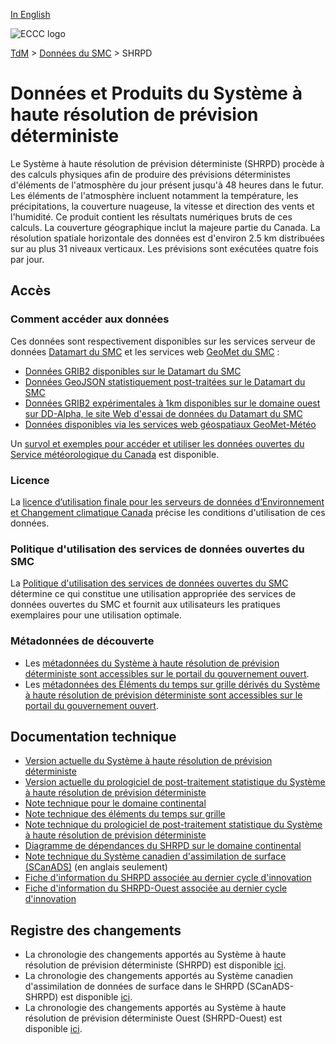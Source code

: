 [In English](readme_hrdps_en.md)

![ECCC logo](../../img_eccc-logo.png)

[TdM](../../readme_fr.md) > [Données du SMC](../readme_fr.md) > SHRPD

# Données et Produits du Système à haute résolution de prévision déterministe

Le Système à haute résolution de prévision déterministe (SHRPD) procède à des calculs physiques afin de produire des prévisions déterministes d'éléments de l'atmosphère du jour présent jusqu'à 48 heures dans le futur. Les éléments de l'atmosphère incluent notamment la température, les précipitations, la couverture nuageuse, la vitesse et direction des vents et l'humidité. Ce produit contient les résultats numériques bruts de ces calculs. La couverture géographique inclut la majeure partie du Canada. La résolution spatiale horizontale des données est d'environ 2.5 km distribuées sur au plus 31 niveaux verticaux. Les prévisions sont exécutées quatre fois par jour.

## Accès

### Comment accéder aux données

Ces données sont respectivement disponibles sur les services serveur de données [Datamart du SMC](../../msc-datamart/readme_fr.md) et les services web [GeoMet du SMC](../../msc-geomet/readme_fr.md) :

* [Données GRIB2 disponibles sur le Datamart du SMC](readme_hrdps-datamart_fr.md) 
* [Données GeoJSON statistiquement post-traitées sur le Datamart du SMC](readme_hrdps-statpostproc-datamart_fr.md)
* [Données GRIB2 expérimentales à 1km disponibles sur le domaine ouest sur DD-Alpha, le site Web d'essai de données du Datamart du SMC](readme_hrdps-datamart-alpha_fr.md) 
* [Données disponibles via les services web géospatiaux GeoMet-Météo](../../msc-geomet/readme_fr.md)

Un [survol et exemples pour accéder et utiliser les données ouvertes du Service météorologique du Canada](../../usage/readme_fr.md) est disponible.

### Licence

La [licence d’utilisation finale pour les serveurs de données d’Environnement et Changement climatique Canada](../../licence/readme_fr.md) précise les conditions d'utilisation de ces données.

### Politique d'utilisation des services de données ouvertes du SMC

La [Politique d'utilisation des services de données ouvertes du SMC](../../usage-policy/readme_fr.md) détermine ce qui constitue une utilisation appropriée des services de données ouvertes du SMC et fournit aux utilisateurs les pratiques exemplaires pour une utilisation optimale.

### Métadonnées de découverte

* Les [métadonnées du Système à haute résolution de prévision déterministe sont accessibles sur le portail du gouvernement ouvert](https://ouvert.canada.ca/data/fr/dataset/5b401fa0-6c29-57f0-b3d5-749f301d829d).
* Les [métadonnées des Éléments du temps sur grille dérivés du Système à haute résolution de prévision déterministe sont accessibles sur le portail du gouvernement ouvert](https://open.canada.ca/data/fr/dataset/9eaf8b65-a734-432e-925c-7fbe8fc65670).

## Documentation technique

* [Version actuelle du Système à haute résolution de prévision déterministe](http://collaboration.cmc.ec.gc.ca/cmc/CMOI/product_guide/docs/tech_specifications/tech_specifications_HRDPS_f.pdf)
* [Version actuelle du prologiciel de post-traitement statistique du Système à haute résolution de prévision déterministe](https://collaboration.cmc.ec.gc.ca/cmc/cmoi/product_guide/docs/tech_specifications/tech_specifications_PROGNOS_f.pdf)
* [Note technique pour le domaine continental](https://collaboration.cmc.ec.gc.ca/cmc/cmoi/product_guide/docs/tech_notes/technote_hrdps_f.pdf)
* [Note technique des éléments du temps sur grille](https://collaboration.cmc.ec.gc.ca/cmc/cmoi/product_guide/docs/tech_notes/technote_weong-hrdps_f.pdf)
* [Note technique du prologiciel de post-traitement statistique du Système à haute résolution de prévision déterministe](https://collaboration.cmc.ec.gc.ca/cmc/cmoi/product_guide/docs/not_available.pdf)
* [Diagramme de dépendances du SHRPD sur le domaine continental](https://collaboration.cmc.ec.gc.ca/cmc/cmos/public_doc/msc-data/nwep-dependency-diagrams/system_HRDPS_fr.svg)
* [Note technique du Système canadien d'assimilation de surface (SCanADS)](https://collaboration.cmc.ec.gc.ca/cmc/CMOI/product_guide/docs/tech_notes/technote_hrdps_caldas_e.pdf) (en anglais seulement)
* [Fiche d'information du SHRPD associée au dernier cycle d'innovation](https://collaboration.cmc.ec.gc.ca/cmc/cmoi/product_guide/docs/fact_sheets/factsheet_hrdps_f.pdf)
* [Fiche d'information du SHRPD-Ouest associée au dernier cycle d'innovation](https://collaboration.cmc.ec.gc.ca/cmc/cmoi/product_guide/docs/fact_sheets/factsheet_hrdps-west_f.pdf)

## Registre des changements 

* La chronologie des changements apportés au Système à haute résolution de prévision déterministe (SHRPD) est disponible [ici](changelog_hrdps_fr.md).
* La chronologie des changements apportés au Système canadien d'assimilation de données de surface dans le SHRPD (SCanADS-SHRPD) est disponible [ici](../nwp_caldas-hrdps/changelog_caldas-hrdps_fr.md).
* La chronologie des changements apportés au Système à haute résolution de prévision déterministe Ouest (SHRPD-Ouest) est disponible [ici](changelog_hrdps-west_fr.md).

